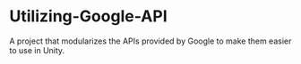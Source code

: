 # Utilizing-Google-API
A project that modularizes the APIs provided by Google to make them easier to use in Unity.
